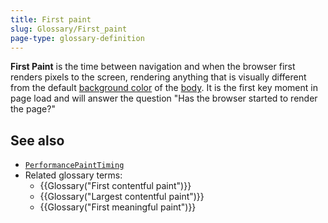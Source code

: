```yaml
---
title: First paint
slug: Glossary/First_paint
page-type: glossary-definition
---
```




**First Paint** is the time between navigation and when the browser first renders pixels to the screen, rendering anything that is visually different from the default [background color](/Web/CSS/background-color) of the [body](/Web/API/Document/body). It is the first key moment in page load and will answer the question "Has the browser started to render the page?"

## See also

- [`PerformancePaintTiming`](/Web/API/PerformancePaintTiming)
- Related glossary terms:
  - {{Glossary("First contentful paint")}}
  - {{Glossary("Largest contentful paint")}}
  - {{Glossary("First meaningful paint")}}
